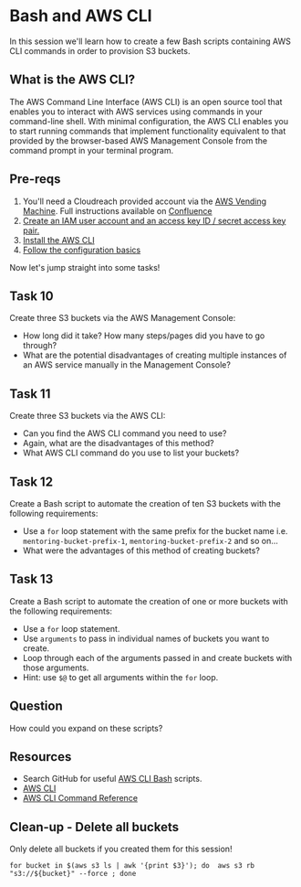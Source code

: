# Bash and AWS CLI

In this session we'll learn how to create a few Bash scripts containing AWS CLI commands in order to provision S3 buckets.

## What is the AWS CLI?

The AWS Command Line Interface (AWS CLI) is an open source tool that enables you to interact with AWS services using commands in your command-line shell. With minimal configuration, the AWS CLI enables you to start running commands that implement functionality equivalent to that provided by the browser-based AWS Management Console from the command prompt in your terminal program.

## Pre-reqs

1. You'll need a Cloudreach provided account via the [AWS Vending Machine](https://aws.vending-machine.cloudreach.io/home/welcome). Full instructions available on [Confluence](https://cloudreach.jira.com/wiki/spaces/IT/pages/3704979661/New+AWS+Labs)
2. [Create an IAM user account and an access key ID / secret access key pair.](https://docs.aws.amazon.com/cli/latest/userguide/getting-started-prereqs.html)
3. [Install the AWS CLI](https://docs.aws.amazon.com/cli/latest/userguide/getting-started-install.html)
4. [Follow the configuration basics](https://docs.aws.amazon.com/cli/latest/userguide/cli-configure-quickstart.html)

Now let's jump straight into some tasks!

## Task 10

Create three S3 buckets via the AWS Management Console:
- How long did it take? How many steps/pages did you have to go through?
- What are the potential disadvantages of creating multiple instances of an AWS service manually in the Management Console?

## Task 11

Create three S3 buckets via the AWS CLI:
- Can you find the AWS CLI command you need to use?
- Again, what are the disadvantages of this method? 
- What AWS CLI command do you use to list your buckets?

## Task 12

Create a Bash script to automate the creation of ten S3 buckets with the following requirements:
- Use a `for` loop statement with the same prefix for the bucket name i.e. `mentoring-bucket-prefix-1`, `mentoring-bucket-prefix-2` and so on...
- What were the advantages of this method of creating buckets?

## Task 13

Create a Bash script to automate the creation of one or more buckets with the following requirements:
- Use a `for` loop statement.
- Use `arguments` to pass in individual names of buckets you want to create.
- Loop through each of the arguments passed in and create buckets with those arguments.
- Hint: use `$@` to get all arguments within the `for` loop.

## Question

How could you expand on these scripts? 

## Resources

- Search GitHub for useful [AWS CLI Bash](https://github.com/search?q=aws+cli+bash+scripts) scripts.
- [AWS CLI](https://docs.aws.amazon.com/cli/index.html)
- [AWS CLI Command Reference](https://awscli.amazonaws.com/v2/documentation/api/latest/index.html)


## Clean-up - Delete all buckets

Only delete all buckets if you created them for this session!

```
for bucket in $(aws s3 ls | awk '{print $3}'); do  aws s3 rb "s3://${bucket}" --force ; done
```
